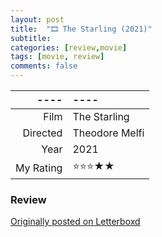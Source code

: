 ```yaml
---
layout: post
title:  "🎞️ The Starling (2021)"
subtitle:
categories: [review,movie]
tags: [movie, review]
comments: false
---
```


----|----
--: | :--
Film | The Starling
Directed | Theodore Melfi
Year | 2021
My Rating | ⭐⭐⭐★★

### Review

[Originally posted on Letterboxd](https://letterboxd.com/nickbarrett/film/the-starling/)
